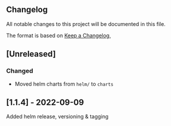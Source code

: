 ## Changelog

All notable changes to this project will be documented in this file.

The format is based on [Keep a Changelog](https://keepachangelog.com/en/1.0.0/),

## [Unreleased]

### Changed
- Moved helm charts from `helm/` to `charts`

## [1.1.4] - 2022-09-09
Added helm release, versioning & tagging
